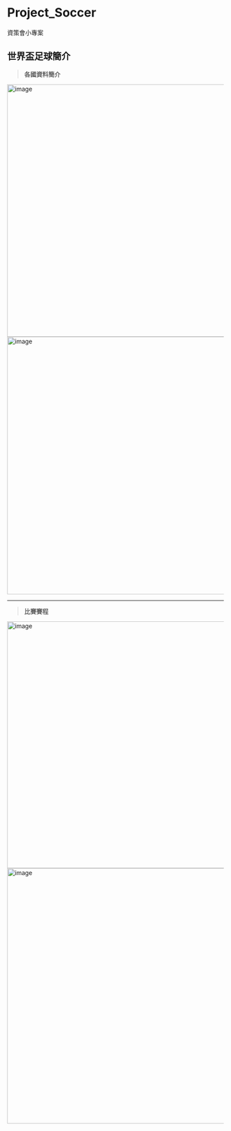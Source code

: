 # Project_Soccer
資策會小專案

世界盃足球簡介
-------------
>**各國資料簡介**

<img width="587" alt="image" src="https://github.com/berrybearw/Project_Soccer/assets/96226780/fef14bcf-72c3-421d-be11-67e2f8330bc2">

<img width="599" alt="image" src="https://github.com/berrybearw/Project_Soccer/assets/96226780/2fc8540f-78ea-4e05-a845-f00a9c35e8e4">

- - -
>**比賽賽程**

<img width="574" alt="image" src="https://github.com/berrybearw/Project_Soccer/assets/96226780/9f8eb869-53ee-451d-b474-58bcf081c5a6">

<img width="594" alt="image" src="https://github.com/berrybearw/Project_Soccer/assets/96226780/058473a8-17b2-4c28-84a8-b0203fc4d7d9">

